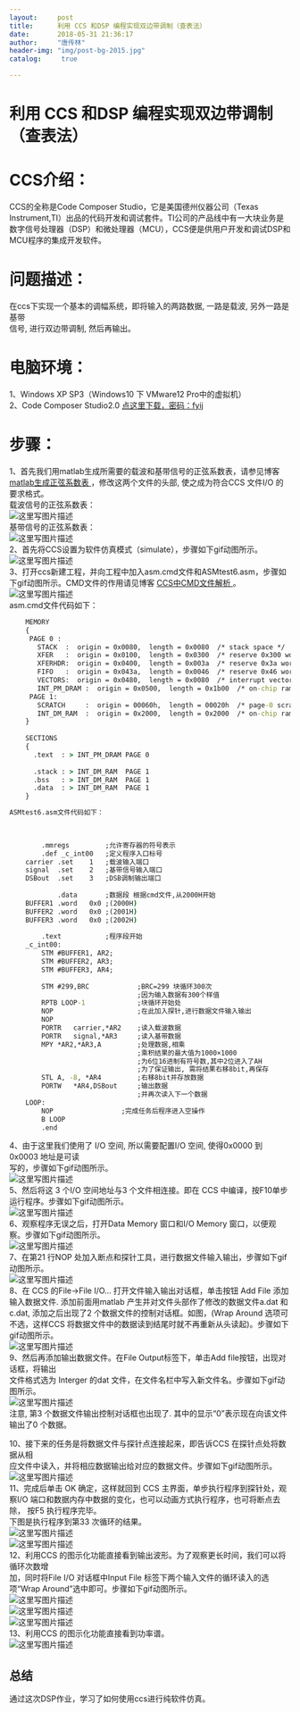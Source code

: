 ```yaml
---
layout:		post
title: 		利用 CCS 和DSP 编程实现双边带调制（查表法）
date: 		2018-05-31 21:36:17
author:		"唐传林"
header-img: "img/post-bg-2015.jpg"
catalog:	 true

---
```

#  利用 CCS 和DSP 编程实现双边带调制（查表法）

#  CCS介绍：

CCS的全称是Code Composer Studio，它是美国德州仪器公司（Texas
Instrument,TI）出品的代码开发和调试套件。TI公司的产品线中有一大块业务是数字信号处理器（DSP）和微处理器（MCU），CCS便是供用户开发和调试DSP和MCU程序的集成开发软件。

#  问题描述：

在ccs下实现一个基本的调幅系统，即将输入的两路数据, 一路是载波, 另外一路是基带  
信号, 进行双边带调制, 然后再输出。

#  电脑环境：

1、Windows XP SP3（Windows10 下 VMware12 Pro中的虚拟机）  
2、Code Composer Studio2.0 [ 点这里下载，密码：fyij
](https://pan.baidu.com/s/1MDEHWUjBk1GcKekEu7R3ug)

#  步骤：

1、首先我们用matlab生成所需要的载波和基带信号的正弦系数表，请参见博客 [ matlab生成正弦系数表
](https://blog.csdn.net/tang_chuanlin/article/details/80511065) ，修改这两个文件的头部,
使之成为符合CCS 文件I/O 的要求格式。  
载波信号的正弦系数表：  
![这里写图片描述](http://img-blog.csdn.net/2018053015541596?watermark/2/text/aHR0cHM6Ly9ibG9nLmNzZG4ubmV0L1RhbmdfQ2h1YW5saW4=/font/5a6L5L2T/fontsize/400/fill/I0JBQkFCMA==/dissolve/70)  
基带信号的正弦系数表：  
![这里写图片描述](http://img-blog.csdn.net/201805301555096?watermark/2/text/aHR0cHM6Ly9ibG9nLmNzZG4ubmV0L1RhbmdfQ2h1YW5saW4=/font/5a6L5L2T/fontsize/400/fill/I0JBQkFCMA==/dissolve/70)  
2、首先将CCS设置为软件仿真模式（simulate），步骤如下gif动图所示。  
![这里写图片描述](http://img-blog.csdn.net/20180530160710130?watermark/2/text/aHR0cHM6Ly9ibG9nLmNzZG4ubmV0L1RhbmdfQ2h1YW5saW4=/font/5a6L5L2T/fontsize/400/fill/I0JBQkFCMA==/dissolve/70)  
3、打开ccs新建工程，并向工程中加入asm.cmd文件和ASMtest6.asm，步骤如下gif动图所示。CMD文件的作用请见博客 [
CCS中CMD文件解析 ](https://blog.csdn.net/u011392772/article/details/49760897) 。  
![这里写图片描述](http://img-blog.csdn.net/20180530161357809?watermark/2/text/aHR0cHM6Ly9ibG9nLmNzZG4ubmV0L1RhbmdfQ2h1YW5saW4=/font/5a6L5L2T/fontsize/400/fill/I0JBQkFCMA==/dissolve/70)  
asm.cmd文件代码如下：

    
```cmd    
    MEMORY
    {
     PAGE 0 :
       STACK  :  origin = 0x0080,  length = 0x0080  /* stack space */
       XFER   :  origin = 0x0100,  length = 0x0300  /* reserve 0x300 words for comm kernel */       
       XFERHDR:  origin = 0x0400,  length = 0x003a  /* reserve 0x3a words for kernel header */
       FIFO   :  origin = 0x043a,  length = 0x0046  /* reserve 0x46 words for fifo */      
       VECTORS:  origin = 0x0480,  length = 0x0080  /* interrupt vectors */
       INT_PM_DRAM :  origin = 0x0500,  length = 0x1b00  /* on-chip ram 5402 */
     PAGE 1: 
       SCRATCH     :  origin = 00060h,  length = 00020h  /* page-0 scratch-pad */    
       INT_DM_RAM  :  origin = 0x2000,  length = 0x2000  /* on-chip ram 5402 */      
    }
    
    SECTIONS
    {
      .text  : > INT_PM_DRAM PAGE 0 
    
      .stack : > INT_DM_RAM  PAGE 1
      .bss   : > INT_DM_RAM  PAGE 1
      .data  : > INT_DM_RAM  PAGE 1
    }

ASMtest6.asm文件代码如下：

    
    
        .mmregs         ;允许寄存器的符号表示
        .def _c_int00   ;定义程序入口标号
    carrier .set    1   ;载波输入端口
    signal  .set    2   ;基带信号输入端口
    DSBout  .set    3   ;DSB调制输出端口
    
            .data       ;数据段 根据cmd文件,从2000H开始
    BUFFER1 .word   0x0 ;(2000H)
    BUFFER2 .word   0x0 ;(2001H)
    BUFFER3 .word   0x0 ;(2002H)
    
        .text           ;程序段开始
    _c_int00:
        STM #BUFFER1, AR2;
        STM #BUFFER2, AR3;
        STM #BUFFER3, AR4;
    
        STM #299,BRC            ;BRC=299 块循环300次
                                ;因为输入数据有300个样值
        RPTB LOOP-1             ;块循环开始处
        NOP                     ;在此加入探针,进行数据文件输入输出
        NOP
        PORTR   carrier,*AR2    ;读入载波数据
        PORTR   signal,*AR3     ;读入基带数据
        MPY *AR2,*AR3,A         ;处理数据,相乘
                                ;乘积结果的最大值为1000×1000
                                ;为6位16进制有符号数,其中2位进入了AH
                                ;为了保证输出, 需将结果右移8bit,再保存
        STL A, -8, *AR4         ;右移8bit并存放数据
        PORTW   *AR4,DSBout     ;输出数据
                                ;并再次读入下一个数据
    LOOP:
        NOP                 ;完成任务后程序进入空操作
        B LOOP                  
        .end
```


4、由于这里我们使用了 I/O 空间, 所以需要配置I/O 空间, 使得0x0000 到0x0003 地址是可读  
写的，步骤如下gif动图所示。  
![这里写图片描述](http://img-blog.csdn.net/20180530162153858?watermark/2/text/aHR0cHM6Ly9ibG9nLmNzZG4ubmV0L1RhbmdfQ2h1YW5saW4=/font/5a6L5L2T/fontsize/400/fill/I0JBQkFCMA==/dissolve/70)  
5、然后将这 3 个I/O 空间地址与3 个文件相连接。即在 CCS 中编译，按F10单步运行程序。步骤如下gif动图所示。  
![这里写图片描述](http://img-blog.csdn.net/20180530162804861?watermark/2/text/aHR0cHM6Ly9ibG9nLmNzZG4ubmV0L1RhbmdfQ2h1YW5saW4=/font/5a6L5L2T/fontsize/400/fill/I0JBQkFCMA==/dissolve/70)  
6、观察程序无误之后，打开Data Memory 窗口和I/O Memory 窗口，以便观察。步骤如下gif动图所示。  
![这里写图片描述](http://img-blog.csdn.net/20180530163617247?watermark/2/text/aHR0cHM6Ly9ibG9nLmNzZG4ubmV0L1RhbmdfQ2h1YW5saW4=/font/5a6L5L2T/fontsize/400/fill/I0JBQkFCMA==/dissolve/70)  
7、在第21 行NOP 处加入断点和探针工具，进行数据文件输入输出，步骤如下gif动图所示。  
![这里写图片描述](http://img-blog.csdn.net/20180530163944295?watermark/2/text/aHR0cHM6Ly9ibG9nLmNzZG4ubmV0L1RhbmdfQ2h1YW5saW4=/font/5a6L5L2T/fontsize/400/fill/I0JBQkFCMA==/dissolve/70)  
8、在 CCS 的File->File I/O… 打开文件输入输出对话框，单击按钮 Add File 添加输入数据文件. 添加前面用matlab
产生并对文件头部作了修改的数据文件a.dat 和c.dat, 添加之后出现了2 个数据文件的控制对话框。如图，(Wrap Around
选项可不选，这样CCS 将数据文件中的数据读到结尾时就不再重新从头读起)。步骤如下gif动图所示。  
![这里写图片描述](http://img-blog.csdn.net/20180530164242518?watermark/2/text/aHR0cHM6Ly9ibG9nLmNzZG4ubmV0L1RhbmdfQ2h1YW5saW4=/font/5a6L5L2T/fontsize/400/fill/I0JBQkFCMA==/dissolve/70)  
9、然后再添加输出数据文件。在File Output标签下，单击Add file按钮，出现对话框，将输出  
文件格式选为 Interger 的dat 文件，在文件名栏中写入新文件名。步骤如下gif动图所示。  
![这里写图片描述](http://img-blog.csdn.net/20180530164453133?watermark/2/text/aHR0cHM6Ly9ibG9nLmNzZG4ubmV0L1RhbmdfQ2h1YW5saW4=/font/5a6L5L2T/fontsize/400/fill/I0JBQkFCMA==/dissolve/70)  
注意, 第3 个数据文件输出控制对话框也出现了. 其中的显示“0”表示现在向该文件输出了0 个数据。

10、接下来的任务是将数据文件与探针点连接起来，即告诉CCS 在探针点处将数据从相  
应文件中读入，并将相应数据输出给对应的数据文件。步骤如下gif动图所示。  
![这里写图片描述](http://img-blog.csdn.net/20180530164916292?watermark/2/text/aHR0cHM6Ly9ibG9nLmNzZG4ubmV0L1RhbmdfQ2h1YW5saW4=/font/5a6L5L2T/fontsize/400/fill/I0JBQkFCMA==/dissolve/70)  
11、完成后单击 OK 确定，这样就回到 CCS 主界面，单步执行程序到探针处，观察I/O
端口和数据内存中数据的变化，也可以动画方式执行程序，也可将断点去除， 按F5 执行程序完毕。  
下图是执行程序到第33 次循环的结果。  
![这里写图片描述](http://img-blog.csdn.net/20180530165306652?watermark/2/text/aHR0cHM6Ly9ibG9nLmNzZG4ubmV0L1RhbmdfQ2h1YW5saW4=/font/5a6L5L2T/fontsize/400/fill/I0JBQkFCMA==/dissolve/70)  
![这里写图片描述](http://img-blog.csdn.net/20180530170715275?watermark/2/text/aHR0cHM6Ly9ibG9nLmNzZG4ubmV0L1RhbmdfQ2h1YW5saW4=/font/5a6L5L2T/fontsize/400/fill/I0JBQkFCMA==/dissolve/70)  
12、利用CCS 的图示化功能直接看到输出波形。为了观察更长时间，我们可以将循环次数增  
加，同时将File I/O 对话框中Input File 标签下两个输入文件的循环读入的选项“Wrap Around”选中即可。步骤如下gif动图所示。  
![这里写图片描述](http://img-blog.csdn.net/2018053017111480?watermark/2/text/aHR0cHM6Ly9ibG9nLmNzZG4ubmV0L1RhbmdfQ2h1YW5saW4=/font/5a6L5L2T/fontsize/400/fill/I0JBQkFCMA==/dissolve/70)  
![这里写图片描述](http://img-blog.csdn.net/20180530171353783?watermark/2/text/aHR0cHM6Ly9ibG9nLmNzZG4ubmV0L1RhbmdfQ2h1YW5saW4=/font/5a6L5L2T/fontsize/400/fill/I0JBQkFCMA==/dissolve/70)  
![这里写图片描述](http://img-blog.csdn.net/20180530171749540?watermark/2/text/aHR0cHM6Ly9ibG9nLmNzZG4ubmV0L1RhbmdfQ2h1YW5saW4=/font/5a6L5L2T/fontsize/400/fill/I0JBQkFCMA==/dissolve/70)  
13、利用CCS 的图示化功能直接看到功率谱。  
![这里写图片描述](http://img-blog.csdn.net/20180530171619284?watermark/2/text/aHR0cHM6Ly9ibG9nLmNzZG4ubmV0L1RhbmdfQ2h1YW5saW4=/font/5a6L5L2T/fontsize/400/fill/I0JBQkFCMA==/dissolve/70)

##  总结

通过这次DSP作业，学习了如何使用ccs进行纯软件仿真。

